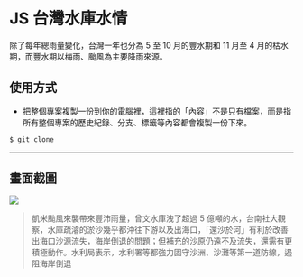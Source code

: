 # JS 台灣水庫水情

除了每年總雨量變化，台灣一年也分為 5 至 10 月的豐水期和 11 月至 4 月的枯水期，而豐水期以梅雨、颱風為主要降雨來源。

## 使用方式
- 把整個專案複製一份到你的電腦裡，這裡指的「內容」不是只有檔案，而是指所有整個專案的歷史紀錄、分支、標籤等內容都會複製一份下來。
```sh
$ git clone
```

----

## 畫面截圖
![](https://i.imgur.com/SrkLF8f.png)
> 凱米颱風來襲帶來豐沛雨量，曾文水庫洩了超過 5 億噸的水，台南社大觀察，水庫疏濬的淤沙幾乎都沖往下游以及出海口，「還沙於河」有利於改善出海口沙源流失，海岸倒退的問題；但補充的沙原仍遠不及流失，還需有更積極動作。水利局表示，水利署等都強力固守沙洲、沙灘等第一道防線，遏阻海岸倒退

